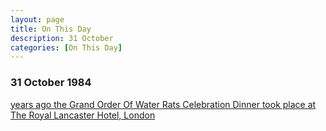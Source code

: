 ```yaml
---
layout: page
title: On This Day
description: 31 October
categories: [On This Day]
---
```


### 31 October 1984
[<span id="age1"></span> years ago the Grand Order Of Water Rats Celebration Dinner took place at The Royal Lancaster Hotel, London](/personal%20appearances/1984/10/31/grand-order-of-water-rats-celebration-dinner.html)

<!-- Script for calculating number of years ago -->
<script>
var dob = '19841031';
var year = Number(dob.substr(0, 4));
var month = Number(dob.substr(4, 2)) - 1;
var day = Number(dob.substr(6, 2));
var today = new Date();
var age1 = today.getFullYear() - year;
if (today.getMonth() < month || (today.getMonth() == month && today.getDate() < day)) {
age1--;
}
document.getElementById("age1").innerHTML=age1;
</script>

